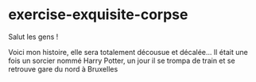 # exercise-exquisite-corpse
Salut les gens !

Voici mon histoire, elle sera totalement décousue et décalée...
Il était une fois un sorcier nommé Harry Potter, un jour il se trompa
de train et se retrouve gare du nord à Bruxelles
